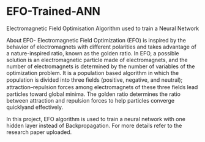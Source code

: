 # EFO-Trained-ANN
Electromagnetic Field Optimisation Algorithm used to train a Neural Network

About EFO-
Electromagnetic Field Optimization (EFO) is inspired by the behavior of electromagnets with different polarities and takes advantage of a nature-inspired ratio, known as the golden ratio. In EFO, a possible solution is an electromagnetic particle made of electromagnets, and the number of electromagnets is determined by the number of variables of the optimization problem. It is a population based algorithm in which the population is divided into three ﬁelds (positive, negative, and neutral); attraction–repulsion forces among electromagnets of these three ﬁelds lead particles toward global minima. The golden ratio determines the ratio between attraction and repulsion forces to help particles converge quicklyand effectively. 

In this project, EFO algorithm is used to train a neural network with one hidden layer instead of Backpropagation. For more details refer to the research paper uploaded.
